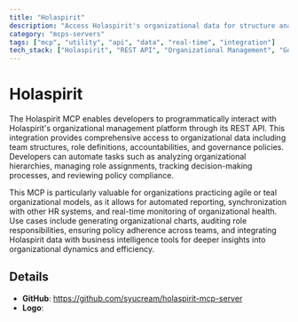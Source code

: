 ```yaml
---
title: "Holaspirit"
description: "Access Holaspirit's organizational data for structure analysis, role management, and policy review via API integration."
category: "mcps-servers"
tags: ["mcp", "utility", "api", "data", "real-time", "integration"]
tech_stack: ["Holaspirit", "REST API", "Organizational Management", "Governance", "Agile Methodology"]
---
```


# Holaspirit

The Holaspirit MCP enables developers to programmatically interact with Holaspirit's organizational management platform through its REST API. This integration provides comprehensive access to organizational data including team structures, role definitions, accountabilities, and governance policies. Developers can automate tasks such as analyzing organizational hierarchies, managing role assignments, tracking decision-making processes, and reviewing policy compliance.

This MCP is particularly valuable for organizations practicing agile or teal organizational models, as it allows for automated reporting, synchronization with other HR systems, and real-time monitoring of organizational health. Use cases include generating organizational charts, auditing role responsibilities, ensuring policy adherence across teams, and integrating Holaspirit data with business intelligence tools for deeper insights into organizational dynamics and efficiency.

## Details

- **GitHub**: https://github.com/syucream/holaspirit-mcp-server
- **Logo**: 
